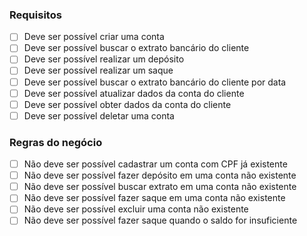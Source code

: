 ### Requisitos
- [ ] Deve ser possível criar uma conta
- [ ] Deve ser possível buscar o extrato bancário do cliente
- [ ] Deve ser possível realizar um depósito
- [ ] Deve ser possível realizar um saque
- [ ] Deve ser possível buscar o extrato bancário do cliente por data
- [ ] Deve ser possível atualizar dados da conta do cliente
- [ ] Deve ser possível obter dados da conta do cliente
- [ ] Deve ser possível deletar uma conta

### Regras do negócio
 - [ ] Não deve ser possível cadastrar um conta com CPF já existente
 - [ ] Não deve ser possível fazer depósito em uma conta não existente
 - [ ] Não deve ser possível buscar extrato em uma conta não existente
 - [ ] Não deve ser possível fazer saque em uma conta não existente
 - [ ] Não deve ser possível excluir uma conta não existente
 - [ ] Não deve ser possível fazer saque quando o saldo for insuficiente